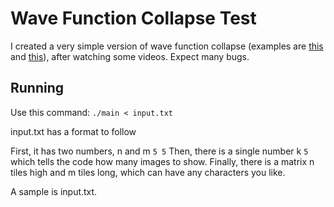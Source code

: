 # Wave Function Collapse Test

I created a very simple version of wave function collapse (examples are [this](https://github.com/robert/wavefunction-collapse) and [this](https://github.com/mxgmn/WaveFunctionCollapse)), after watching some videos.
Expect many bugs.

## Running

Use this command:
`./main < input.txt`

input.txt has a format to follow

First, it has two numbers, n and m
`5 5`
Then, there is a single number k
`5`
which tells the code how many images to show. 
Finally, there is a matrix n tiles high and m tiles long, which can have any characters you like.

A sample is input.txt.
